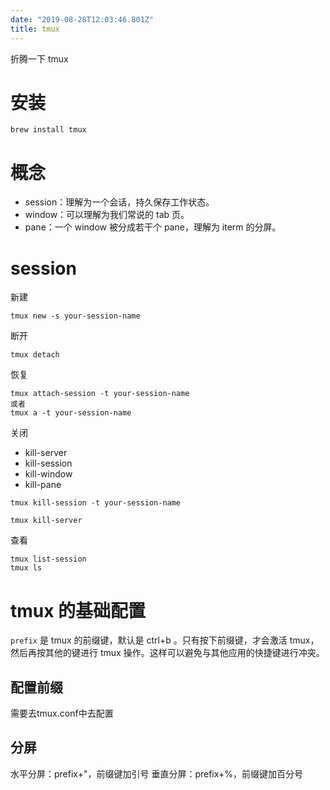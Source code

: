```yaml
---
date: "2019-08-28T12:03:46.801Z"
title: tmux
---
```


折腾一下 tmux

# 安装

```
brew install tmux
```

# 概念

- session：理解为一个会话，持久保存工作状态。
- window：可以理解为我们常说的 tab 页。
- pane：一个 window 被分成若干个 pane，理解为 iterm 的分屏。

# session

新建

```
tmux new -s your-session-name
```

断开

```
tmux detach
```

恢复

```
tmux attach-session -t your-session-name
或者
tmux a -t your-session-name
```

关闭

- kill-server
- kill-session
- kill-window
- kill-pane

```
tmux kill-session -t your-session-name

tmux kill-server
```

查看

```
tmux list-session
tmux ls
```

# tmux 的基础配置

`prefix` 是 tmux 的前缀键，默认是 ctrl+b 。只有按下前缀键，才会激活 tmux，然后再按其他的键进行 tmux 操作。这样可以避免与其他应用的快捷键进行冲突。

## 配置前缀

需要去tmux.conf中去配置

## 分屏

水平分屏：prefix+"，前缀键加引号
垂直分屏：prefix+%，前缀键加百分号

